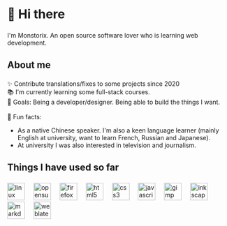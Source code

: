 <h1 align="left">👋 Hi there</h1>

###

<p align="left">I'm Monstorix. An open source software lover who is learning web development.</p>

###

<h2 align="left">About me</h2>

###

<p align="left">✨ Contribute translations/fixes to some projects since 2020<br>📚 I'm currently learning some full-stack courses. <br>🎯 Goals: Being a developer/designer. Being able to build the things I want.<br><br>🎲 Fun facts: <br><ul><li>As a native Chinese speaker. I'm also a keen language learner (mainly English at university, want to learn French, Russian and Japanese). </li><li> At university I was also interested in television and journalism.</li></ul></p>

###

<h2 align="left">Things I have used so far</h2>

###

<div align="left">
  <img src="https://cdn.simpleicons.org/linux/FCC624" height="40" alt="linux logo"  />
  <img width="12" />
  <img src="https://cdn.simpleicons.org/opensuse/73BA25" height="40" alt="opensuse logo"  />
  <img width="12" />
  <img src="https://cdn.simpleicons.org/firefox/FF7139" height="40" alt="firefox logo"  />
  <img width="12" />
  <img src="https://cdn.simpleicons.org/html5/E34F26" height="40" alt="html5 logo"  />
  <img width="12" />
  <img src="https://cdn.simpleicons.org/css3/1572B6" height="40" alt="css3 logo"  />
  <img width="12" />
  <img src="https://cdn.simpleicons.org/javascript/F7DF1E" height="40" alt="javascript logo"  />
  <img width="12" />
  <img src="https://cdn.simpleicons.org/gimp/5C5543" height="40" alt="gimp logo"  />
  <img width="12" />
  <img src="https://cdn.simpleicons.org/inkscape/000000" height="40" alt="inkscape logo"  />
  <img width="12" />
  <img src="https://cdn.simpleicons.org/markdown/000000" height="40" alt="markdown logo"  />
  <img width="12" />
  <img src="https://cdn.simpleicons.org/weblate/2ECCAA" height="40" alt="weblate logo"  />
</div>

###
